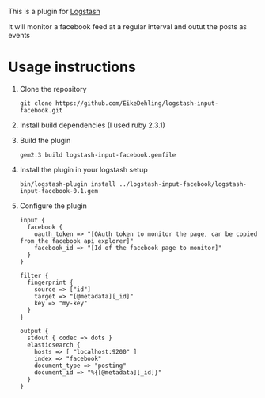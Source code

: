 This is a plugin for [Logstash](https://github.com/elastic/logstash)

It will monitor a facebook feed at a regular interval and outut the posts as events

# Usage instructions

1. Clone the repository
   
   `git clone https://github.com/EikeDehling/logstash-input-facebook.git`

2. Install build dependencies (I used ruby 2.3.1)

3. Build the plugin

   `gem2.3 build logstash-input-facebook.gemfile`

4. Install the plugin in your logstash setup

   `bin/logstash-plugin install ../logstash-input-facebook/logstash-input-facebook-0.1.gem`

5. Configure the plugin


    ```
    input {
      facebook {
        oauth_token => "[OAuth token to monitor the page, can be copied from the facebook api explorer]"
        facebook_id => "[Id of the facebook page to monitor]"
      }
    }

    filter {
      fingerprint {
        source => ["id"]
        target => "[@metadata][_id]"
        key => "my-key"
      }
    }

    output {
      stdout { codec => dots }
      elasticsearch {
        hosts => [ "localhost:9200" ]
        index => "facebook"
        document_type => "posting"
        document_id => "%{[@metadata][_id]}"
      }
   }
   ```
